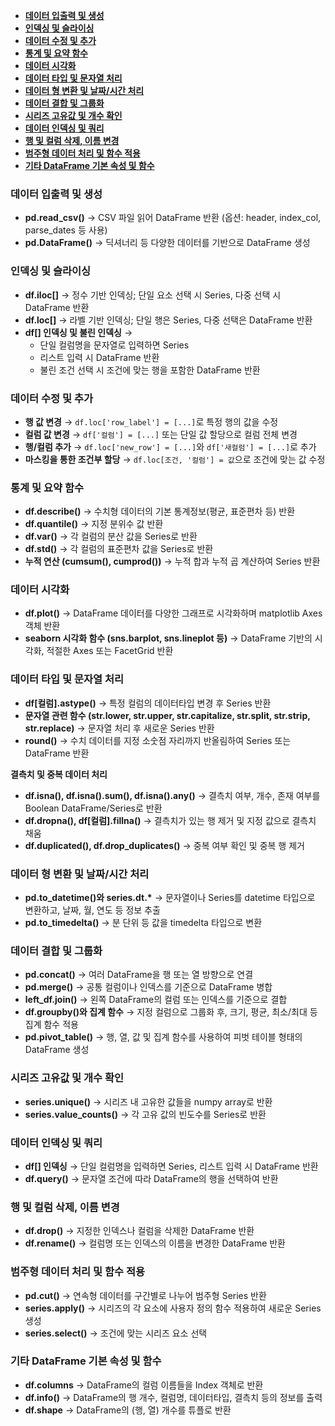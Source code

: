 - [**데이터 입출력 및 생성**](#데이터-입출력-및-생성)
- [**인덱싱 및 슬라이싱**](#인덱싱-및-슬라이싱)
- [**데이터 수정 및 추가**](#데이터-수정-및-추가)
- [**통계 및 요약 함수**](#통계-및-요약-함수)
- [**데이터 시각화**](#데이터-시각화)
- [**데이터 타입 및 문자열 처리**](#데이터-타입-및-문자열-처리)
- [**데이터 형 변환 및 날짜/시간 처리**](#데이터-형-변환-및-날짜시간-처리)
- [**데이터 결합 및 그룹화**](#데이터-결합-및-그룹화)
- [**시리즈 고유값 및 개수 확인**](#시리즈-고유값-및-개수-확인)
- [**데이터 인덱싱 및 쿼리**](#데이터-인덱싱-및-쿼리)
- [**행 및 컬럼 삭제, 이름 변경**](#행-및-컬럼-삭제-이름-변경)
- [**범주형 데이터 처리 및 함수 적용**](#범주형-데이터-처리-및-함수-적용)
- [**기타 DataFrame 기본 속성 및 함수**](#기타-dataframe-기본-속성-및-함수)

### **데이터 입출력 및 생성**

- **pd.read_csv()** → CSV 파일 읽어 DataFrame 반환 (옵션: header, index_col, parse_dates 등 사용)
- **pd.DataFrame()** → 딕셔너리 등 다양한 데이터를 기반으로 DataFrame 생성

### **인덱싱 및 슬라이싱**

- **df.iloc[]** → 정수 기반 인덱싱; 단일 요소 선택 시 Series, 다중 선택 시 DataFrame 반환
- **df.loc[]** → 라벨 기반 인덱싱; 단일 행은 Series, 다중 선택은 DataFrame 반환
- **df[] 인덱싱 및 불린 인덱싱** →
  - 단일 컬럼명을 문자열로 입력하면 Series
  - 리스트 입력 시 DataFrame 반환
  - 불린 조건 선택 시 조건에 맞는 행을 포함한 DataFrame 반환

### **데이터 수정 및 추가**

- **행 값 변경** → `df.loc['row_label'] = [...]`로 특정 행의 값을 수정
- **컬럼 값 변경** → `df['컬럼'] = [...]` 또는 단일 값 할당으로 컬럼 전체 변경
- **행/컬럼 추가** → `df.loc['new_row'] = [...]`와 `df['새컬럼'] = [...]`로 추가
- **마스킹을 통한 조건부 할당** → `df.loc[조건, '컬럼'] = 값`으로 조건에 맞는 값 수정

### **통계 및 요약 함수**

- **df.describe()** → 수치형 데이터의 기본 통계정보(평균, 표준편차 등) 반환
- **df.quantile()** → 지정 분위수 값 반환
- **df.var()** → 각 컬럼의 분산 값을 Series로 반환
- **df.std()** → 각 컬럼의 표준편차 값을 Series로 반환
- **누적 연산 (cumsum(), cumprod())** → 누적 합과 누적 곱 계산하여 Series 반환

### **데이터 시각화**

- **df.plot()** → DataFrame 데이터를 다양한 그래프로 시각화하며 matplotlib Axes 객체 반환
- **seaborn 시각화 함수 (sns.barplot, sns.lineplot 등)** → DataFrame 기반의 시각화, 적절한 Axes 또는 FacetGrid 반환

### **데이터 타입 및 문자열 처리**

- **df[컬럼].astype()** → 특정 컬럼의 데이터타입 변경 후 Series 반환
- **문자열 관련 함수 (str.lower, str.upper, str.capitalize, str.split, str.strip, str.replace)** → 문자열 처리 후 새로운 Series 반환
- **round()** → 수치 데이터를 지정 소숫점 자리까지 반올림하여 Series 또는 DataFrame 반환

**결측치 및 중복 데이터 처리**

- **df.isna(), df.isna().sum(), df.isna().any()** → 결측치 여부, 개수, 존재 여부를 Boolean DataFrame/Series로 반환
- **df.dropna(), df[컬럼].fillna()** → 결측치가 있는 행 제거 및 지정 값으로 결측치 채움
- **df.duplicated(), df.drop_duplicates()** → 중복 여부 확인 및 중복 행 제거

### **데이터 형 변환 및 날짜/시간 처리**

- **pd.to_datetime()와 series.dt.\*** → 문자열이나 Series를 datetime 타입으로 변환하고, 날짜, 월, 연도 등 정보 추출
- **pd.to_timedelta()** → 분 단위 등 값을 timedelta 타입으로 변환

### **데이터 결합 및 그룹화**

- **pd.concat()** → 여러 DataFrame을 행 또는 열 방향으로 연결
- **pd.merge()** → 공통 컬럼이나 인덱스를 기준으로 DataFrame 병합
- **left_df.join()** → 왼쪽 DataFrame의 컬럼 또는 인덱스를 기준으로 결합
- **df.groupby()와 집계 함수** → 지정 컬럼으로 그룹화 후, 크기, 평균, 최소/최대 등 집계 함수 적용
- **pd.pivot_table()** → 행, 열, 값 및 집계 함수를 사용하여 피벗 테이블 형태의 DataFrame 생성

### **시리즈 고유값 및 개수 확인**

- **series.unique()** → 시리즈 내 고유한 값들을 numpy array로 반환
- **series.value_counts()** → 각 고유 값의 빈도수를 Series로 반환

### **데이터 인덱싱 및 쿼리**

- **df[] 인덱싱** → 단일 컬럼명을 입력하면 Series, 리스트 입력 시 DataFrame 반환
- **df.query()** → 문자열 조건에 따라 DataFrame의 행을 선택하여 반환

### **행 및 컬럼 삭제, 이름 변경**

- **df.drop()** → 지정한 인덱스나 컬럼을 삭제한 DataFrame 반환
- **df.rename()** → 컬럼명 또는 인덱스의 이름을 변경한 DataFrame 반환

### **범주형 데이터 처리 및 함수 적용**

- **pd.cut()** → 연속형 데이터를 구간별로 나누어 범주형 Series 반환
- **series.apply()** → 시리즈의 각 요소에 사용자 정의 함수 적용하여 새로운 Series 생성
- **series.select()** → 조건에 맞는 시리즈 요소 선택

### **기타 DataFrame 기본 속성 및 함수**

- **df.columns** → DataFrame의 컬럼 이름들을 Index 객체로 반환
- **df.info()** → DataFrame의 행 개수, 컬럼명, 데이터타입, 결측치 등의 정보를 출력
- **df.shape** → DataFrame의 (행, 열) 개수를 튜플로 반환
